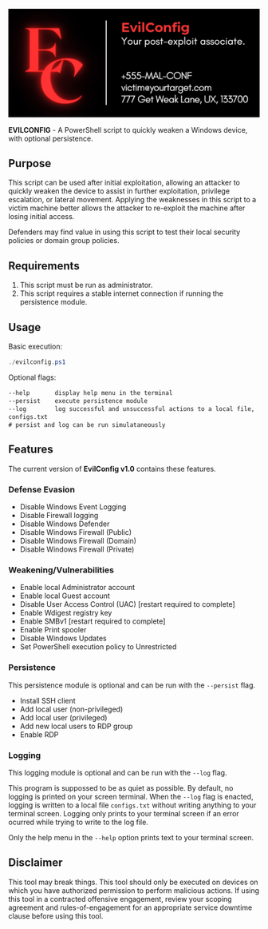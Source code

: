 
![image](header.jpg)

**EVILCONFIG** - A PowerShell script to quickly weaken a Windows device, with optional persistence.


## Purpose

This script can be used after initial exploitation, allowing an attacker to quickly weaken the device to assist in further exploitation, privilege escalation, or lateral movement. Applying the weaknesses in this script to a victim machine better allows the attacker to re-exploit the machine after losing initial access.

Defenders may find value in using this script to test their local security policies or domain group policies. 

## Requirements
1. This script must be run as administrator.
2. This script requires a stable internet connection if running the persistence module.

## Usage

Basic execution:
```powershell
./evilconfig.ps1
```

Optional flags:
```
--help       display help menu in the terminal
--persist    execute persistence module
--log        log successful and unsuccessful actions to a local file, configs.txt
# persist and log can be run simulataneously
```

## Features
The current version of **EvilConfig v1.0** contains these features. 

### Defense Evasion

* Disable Windows Event Logging
* Disable Firewall logging
* Disable Windows Defender
* Disable Windows Firewall (Public)
* Disable Windows Firewall (Domain)
* Disable Windows Firewall (Private)

### Weakening/Vulnerabilities

* Enable local Administrator account
* Enable local Guest account
* Disable User Access Control (UAC) [restart required to complete]
* Enable Wdigest registry key
* Enable SMBv1 [restart required to complete]
* Enable Print spooler
* Disable Windows Updates
* Set PowerShell execution policy to Unrestricted


### Persistence
This persistence module is optional and can be run with the `--persist` flag.

* Install SSH client
* Add local user (non-privileged)
* Add local user (privileged)
* Add new local users to RDP group
* Enable RDP

### Logging
This logging module is optional and can be run with the `--log` flag. <br>

This program is suppossed to be as quiet as possible. By default, no logging is printed on your screen terminal. When the `--log` flag is enacted, logging is written to a local file `configs.txt` without writing anything to your terminal screen. Logging only prints to your terminal screen if an error ocurred while trying to write to the log file. 

Only the help menu in the `--help` option prints text to your terminal screen.

## Disclaimer

This tool may break things. This tool should only be executed on devices on which you have authorized permission to perform malicious actions. If using this tool in a contracted offensive engagement, review your scoping agreement and rules-of-engagement for an appropriate service downtime clause before using this tool. 